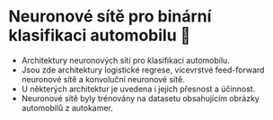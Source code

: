 # Neuronové sítě pro binární klasifikaci automobilu :car:

- Architektury neuronových sítí pro klasifikaci automobilu.
- Jsou zde architektury logistické regrese, vícevrstvé feed-forward neuronové sítě a konvoluční neuronové sítě.
- U některých architektur je uvedena i jejich přesnost a účinnost.
- Neuronové sítě byly trénovány na datasetu obsahujícím obrázky automobilů z autokamer.
